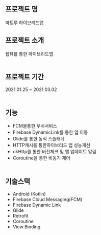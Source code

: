 ## 프로젝트 명
마트루 하이브리드앱

## 프로젝트 소개
웹뷰를 통한 하이브리드앱
<br><br>

## 프로젝트 기간
2021.01.25 ~ 2021 03.02<br><br>

## 기능
* FCM을통한 푸쉬서비스 
* Firebase DynamicLink를 통한 앱 이동 
* Glide를 통한 동적 스플래쉬 
* HTTP캐시를 통한하이브리드 앱 성능개선
* okHttp를 통한 버전체크 및 앱 업데이트 알림 
* Coroutine을 통한 비동기 제어
<br><br>



## 기술스택
* Android (Kotlin)
* Firebase Cloud Messaging(FCM)
* Firebase Dynamic Link
* Glide
* Retrofit
* Coroutine 
* View Binding
<br><br>
